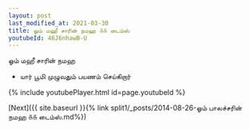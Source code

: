 ```yaml
---
layout: post
last_modified_at: 2021-03-30
title: ஓம் மஹீ சாரின் நமஹ ௧௧ டைம்ஸ்
youtubeId: 46J6nhawB-U
---
```

 
 
 ஓம் மஹீ சாரின் நமஹ  
 
 -  யார் பூமி முழுவதும் பயணம் செய்கிறார் 
 
  
 
  
 
 
 
 
 
 


{% include youtubePlayer.html id=page.youtubeId %}
 
[Next]({{ site.baseurl }}{% link  split1/_posts/2014-08-26-ஓம் பாலச்சரின் நமஹ ௧௧ டைம்ஸ்.md%})
 
